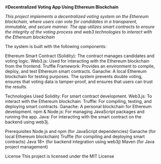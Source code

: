 
#**Decentralized Voting App Using Ethereum Blockchain**

*This project implements a decentralized voting system on the Ethereum blockchain, where users can vote for candidates in a transparent, immutable, and secure manner. The app utilizes smart contracts to ensure the integrity of the voting process and web3 technologies to interact with the Ethereum blockchain*

 The system is built with the following components:

Ethereum Smart Contract (Solidity): The contract manages candidates and voting logic.
Web3.js: Used for interacting with the Ethereum blockchain from the frontend.
Truffle Framework: Provides an environment to compile, deploy, and test Ethereum smart contracts.
Ganache: A local Ethereum blockchain for testing purposes.
The system prevents double voting, ensures that voting data is tamper-proof, and ensures that users can trust the results.

Technologies Used
Solidity: For smart contract development.
Web3.js: To interact with the Ethereum blockchain.
Truffle: For compiling, testing, and deploying smart contracts.
Ganache: A personal blockchain for Ethereum development.
npm & Node.js: For managing JavaScript packages and running the app.
Java: For interacting with the smart contract on the backend using web3j.


Prerequisites
Node.js and npm (for JavaScript dependencies)
Ganache (for local Ethereum blockchain)
Truffle (for compiling and deploying smart contracts)
Java 18+ (for backend integration using web3j)
Maven (for Java project management)

License
This project is licensed under the MIT License 

